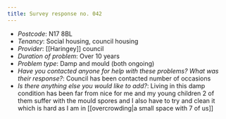 ```yaml
---
title: Survey response no. 042
---
```


- *Postcode*: N17 8BL  
- *Tenancy*: Social housing, council housing  
- *Provider*: [[Haringey]] council
- *Duration of problem*: Over 10 years  
- *Problem type*: Damp and mould (both ongoing)  
- *Have you contacted anyone for help with these problems? What was their response?*: Council has been contacted number of occasions   
- *Is there anything else you would like to add?*: Living in this damp condition has been far from nice for me and my young children 2 of them suffer with the mould spores and I also have to try and clean it which is hard as I am in [[overcrowding|a small space with 7 of us]]